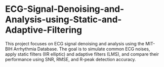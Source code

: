 # ECG-Signal-Denoising-and-Analysis-using-Static-and-Adaptive-Filtering
This project focuses on ECG signal denoising and analysis using the MIT-BIH Arrhythmia Database. The goal is to simulate common ECG noises, apply static filters (IIR elliptic) and adaptive filters (LMS), and compare their performance using SNR, RMSE, and R-peak detection accuracy.
